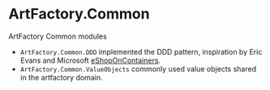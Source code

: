 # ArtFactory.Common
ArtFactory Common modules

- `ArtFactory.Common.DDD` implemented the DDD pattern, inspiration by Eric Evans and Microsoft [eShopOnContainers](http://github.com/dotnet-architecture/eshoponcontainers).
- `ArtFactory.Common.ValueObjects` commonly used value objects shared in the artfactory domain.
